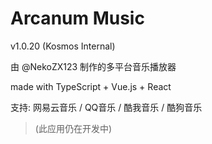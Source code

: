 # Arcanum Music

v1.0.20 (Kosmos Internal)

由 @NekoZX123 制作的多平台音乐播放器

made with TypeScript + Vue.js + React

支持: 网易云音乐 / QQ音乐 / 酷我音乐 / 酷狗音乐

> (此应用仍在开发中)
